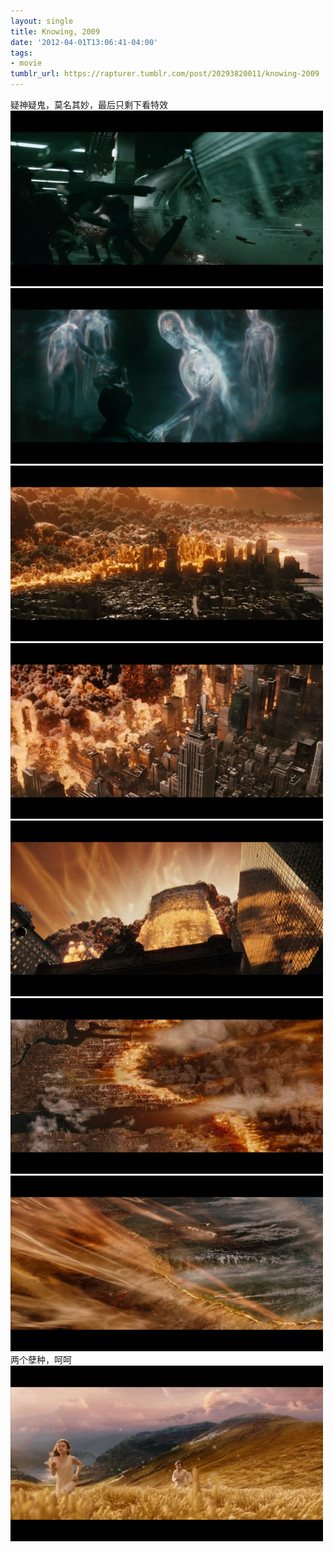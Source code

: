 ```yaml
---
layout: single
title: Knowing, 2009
date: '2012-04-01T13:06:41-04:00'
tags:
- movie
tumblr_url: https://rapturer.tumblr.com/post/20293820011/knowing-2009
---
```

疑神疑鬼，莫名其妙，最后只剩下看特效 ![](/assets/img/tumblr_m1t8qsat9o1r0cnr9.jpg) ![](/assets/img/tumblr_m1t8r7lhr71r0cnr9.jpg) ![](/assets/img/tumblr_m1t8rucvly1r0cnr9.jpg) ![](/assets/img/tumblr_m1t8sds7ra1r0cnr9.jpg) ![](/assets/img/tumblr_m1t8t0wgbu1r0cnr9.jpg) ![](/assets/img/tumblr_m1t8tt29js1r0cnr9.jpg) ![](/assets/img/tumblr_m1t8ue6gja1r0cnr9.jpg)两个孽种，呵呵 ![](/assets/img/tumblr_m1t8v0fuoq1r0cnr9.jpg)

